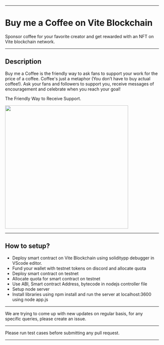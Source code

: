 *****************************************************************************

# Buy me a Coffee on Vite Blockchain

Sponsor coffee for your favorite creator and get rewarded with an NFT on Vite blockchain network.

*****************************************************************************

## Description

Buy me a Coffee is the friendly way to ask fans to support your work for the price of a coffee. Coffee's just a metaphor (You don’t have to buy actual coffee!).
Ask your fans and followers to support you, receive messages of encouragement and celebrate when you reach your goal!

The Friendly Way to Receive Support.

<img width="403" align="center" src="https://d26ul8af88kbh4.cloudfront.net/images/welcome_anim.gif">

*****************************************************************************

## How to setup?

- Deploy smart contract on Vite Blockchain using soliditypp debugger in VScode editor.
- Fund your wallet with testnet tokens on discord and allocate quota
- Deploy smart contract on testnet
- Allocate quota for smart contract on testnet
- Use ABI, Smart contract Address, bytecode in nodejs controller file
- Setup node server
- Install libraries using npm install and run the server at localhost:3600 using node app.js

*****************************************************************************

We are trying to come up with new updates on regular basis, for any specific queries, please create an issue.

*****************************************************************************

Please run test cases before submitting any pull request.

*****************************************************************************
